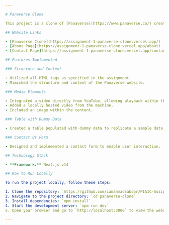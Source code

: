 ```yaml
---

# Panaverse Clone

This project is a clone of [Panaverse](https://www.panaverse.co/) created using Next.js v14. The focus was on replicating the structure and content of the original website, including various HTML tags, media elements, tables, and a contact form.

## Website Links

- [Panaverse Clone](https://assignment-1-panaverse-clone.vercel.app/)
- [About Page](https://assignment-1-panaverse-clone.vercel.app/about)
- [Contact Page](https://assignment-1-panaverse-clone.vercel.app/contact)

## Features Implemented

### Structure and Content

- Utilized all HTML tags as specified in the assignment.
- Mimicked the structure and content of the Panaverse website.

### Media Elements

- Integrated a video directly from YouTube, allowing playback within the website using YouTube's video player.
- Added a locally hosted video from the machine.
- Included an image within the content.

### Table with Dummy Data

- Created a table populated with dummy data to replicate a sample data presentation.

### Contact Us Form

- Designed and implemented a contact form to enable user interaction.

## Technology Stack

- **Framework:** Next.js v14

## How to Run Locally

To run the project locally, follow these steps:

1. Clone the repository: `https://github.com/iamahmadsaboor/PIAIC-Assignments/tree/main/Next%20JS%20Assignments/Assignment-1%20Panaverse%20Clone`
2. Navigate to the project directory: `cd panaverse-clone`
3. Install dependencies: `npm install`
4. Start the development server: `npm run dev`
5. Open your browser and go to `http://localhost:3000` to view the website.

---
```

